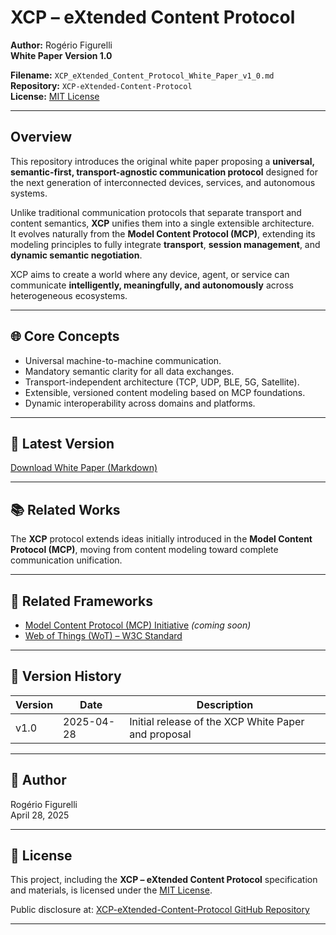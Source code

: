 # XCP – eXtended Content Protocol  
**Author:** Rogério Figurelli  
**White Paper Version 1.0**

**Filename:** `XCP_eXtended_Content_Protocol_White_Paper_v1_0.md`  
**Repository:** `XCP-eXtended-Content-Protocol`  
**License:** [MIT License](https://github.com/rfigurelli/XCP-eXtended-Content-Protocol/blob/main/LICENSE)

---

## Overview

This repository introduces the original white paper proposing a **universal, semantic-first, transport-agnostic communication protocol** designed for the next generation of interconnected devices, services, and autonomous systems.

Unlike traditional communication protocols that separate transport and content semantics, **XCP** unifies them into a single extensible architecture.  
It evolves naturally from the **Model Content Protocol (MCP)**, extending its modeling principles to fully integrate **transport**, **session management**, and **dynamic semantic negotiation**.

XCP aims to create a world where any device, agent, or service can communicate **intelligently, meaningfully, and autonomously** across heterogeneous ecosystems.

---

## 🌐 Core Concepts

- Universal machine-to-machine communication.
- Mandatory semantic clarity for all data exchanges.
- Transport-independent architecture (TCP, UDP, BLE, 5G, Satellite).
- Extensible, versioned content modeling based on MCP foundations.
- Dynamic interoperability across domains and platforms.

---

## 📄 Latest Version

[Download White Paper (Markdown)](https://github.com/rfigurelli/XCP-eXtended-Content-Protocol/blob/main/XCP_eXtended_Content_Protocol%20_White_Paper_v1_0.md)

---

## 📚 Related Works

The **XCP** protocol extends ideas initially introduced in the **Model Content Protocol (MCP)**, moving from content modeling toward complete communication unification.

---

## 🔗 Related Frameworks

- [Model Content Protocol (MCP) Initiative](#) *(coming soon)*
- [Web of Things (WoT) – W3C Standard](https://www.w3.org/WoT/)

---

## 📄 Version History

| Version | Date        | Description                                        |
|---------|-------------|----------------------------------------------------|
| v1.0    | 2025-04-28  | Initial release of the XCP White Paper and proposal |

---

## 👤 Author

Rogério Figurelli  
April 28, 2025

---

## 📜 License

This project, including the **XCP – eXtended Content Protocol** specification and materials, is licensed under the [MIT License](https://github.com/rfigurelli/XCP-eXtended-Content-Protocol/blob/main/LICENSE).

Public disclosure at: [XCP-eXtended-Content-Protocol GitHub Repository](https://github.com/rfigurelli/XCP-eXtended-Content-Protocol)

---
